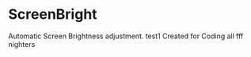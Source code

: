 # ScreenBright
Automatic Screen Brightness adjustment. 
test1
Created for Coding all fff nighters
 
